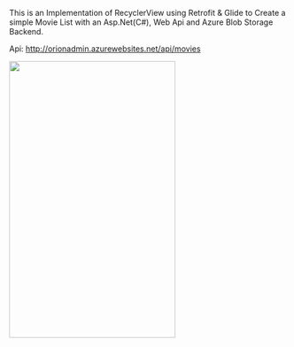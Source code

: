 This is an Implementation of RecyclerView using Retrofit & Glide to Create a simple Movie List with an Asp.Net(C#), Web Api and Azure Blob Storage Backend.

Api: http://orionadmin.azurewebsites.net/api/movies

<img src="https://cloud.githubusercontent.com/assets/10815235/21304356/8926e23a-c5bc-11e6-82c4-7e63f1c07eec.png" height=500 width=300/>
